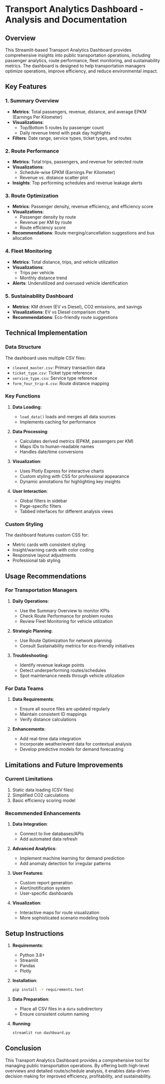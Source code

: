 # Transport Analytics Dashboard - Analysis and Documentation

## Overview
This Streamlit-based Transport Analytics Dashboard provides comprehensive insights into public transportation operations, including passenger analytics, route performance, fleet monitoring, and sustainability metrics. The dashboard is designed to help transportation managers optimize operations, improve efficiency, and reduce environmental impact.

## Key Features

### 1. Summary Overview
- **Metrics**: Total passengers, revenue, distance, and average EPKM (Earnings Per Kilometer)
- **Visualizations**:
  - Top/Bottom 5 routes by passenger count
  - Daily revenue trend with peak day highlights
- **Filters**: Date range, service types, ticket types, and routes

### 2. Route Performance
- **Metrics**: Total trips, passengers, and revenue for selected route
- **Visualizations**:
  - Schedule-wise EPKM (Earnings Per Kilometer)
  - Revenue vs. distance scatter plot
- **Insights**: Top performing schedules and revenue leakage alerts

### 3. Route Optimization
- **Metrics**: Passenger density, revenue efficiency, and efficiency score
- **Visualizations**:
  - Passenger density by route
  - Revenue per KM by route
  - Route efficiency score
- **Recommendations**: Route merging/cancellation suggestions and bus allocation

### 4. Fleet Monitoring
- **Metrics**: Total distance, trips, and vehicle utilization
- **Visualizations**:
  - Trips per vehicle
  - Monthly distance trend
- **Alerts**: Underutilized and overused vehicle identification

### 5. Sustainability Dashboard
- **Metrics**: KM driven (EV vs Diesel), CO2 emissions, and savings
- **Visualizations**: EV vs Diesel comparison charts
- **Recommendations**: Eco-friendly route suggestions

## Technical Implementation

### Data Structure
The dashboard uses multiple CSV files:
- `cleaned_master.csv`: Primary transaction data
- `ticket_type.csv`: Ticket type reference
- `service_type.csv`: Service type reference
- `form_four_trip-6.csv`: Route distance mapping

### Key Functions
1. **Data Loading**: 
   - `load_data()` loads and merges all data sources
   - Implements caching for performance

2. **Data Processing**:
   - Calculates derived metrics (EPKM, passengers per KM)
   - Maps IDs to human-readable names
   - Handles date/time conversions

3. **Visualization**:
   - Uses Plotly Express for interactive charts
   - Custom styling with CSS for professional appearance
   - Dynamic annotations for highlighting key insights

4. **User Interaction**:
   - Global filters in sidebar
   - Page-specific filters
   - Tabbed interfaces for different analysis views

### Custom Styling
The dashboard features custom CSS for:
- Metric cards with consistent styling
- Insight/warning cards with color coding
- Responsive layout adjustments
- Professional tab styling

## Usage Recommendations

### For Transportation Managers
1. **Daily Operations**:
   - Use the Summary Overview to monitor KPIs
   - Check Route Performance for problem routes
   - Review Fleet Monitoring for vehicle utilization

2. **Strategic Planning**:
   - Use Route Optimization for network planning
   - Consult Sustainability metrics for eco-friendly initiatives

3. **Troubleshooting**:
   - Identify revenue leakage points
   - Detect underperforming routes/schedules
   - Spot maintenance needs through vehicle utilization

### For Data Teams
1. **Data Requirements**:
   - Ensure all source files are updated regularly
   - Maintain consistent ID mappings
   - Verify distance calculations

2. **Enhancements**:
   - Add real-time data integration
   - Incorporate weather/event data for contextual analysis
   - Develop predictive models for demand forecasting

## Limitations and Future Improvements

### Current Limitations
1. Static data loading (CSV files)
2. Simplified CO2 calculations
3. Basic efficiency scoring model

### Recommended Enhancements
1. **Data Integration**:
   - Connect to live databases/APIs
   - Add automated data refresh

2. **Advanced Analytics**:
   - Implement machine learning for demand prediction
   - Add anomaly detection for irregular patterns

3. **User Features**:
   - Custom report generation
   - Alert/notification system
   - User-specific dashboards

4. **Visualization**:
   - Interactive maps for route visualization
   - More sophisticated scenario modeling tools

## Setup Instructions

1. **Requirements**:
   - Python 3.8+
   - Streamlit
   - Pandas
   - Plotly

2. **Installation**:
   ```bash
   pip install -r requirements.text
   ```

3. **Data Preparation**:
   - Place all CSV files in a `data` subdirectory
   - Ensure consistent column naming

4. **Running**:
   ```bash
   streamlit run dashboard.py
   ```

## Conclusion
This Transport Analytics Dashboard provides a comprehensive tool for managing public transportation operations. By offering both high-level overviews and detailed route/schedule analysis, it enables data-driven decision making for improved efficiency, profitability, and sustainability.